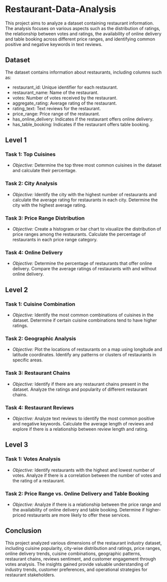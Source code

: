 # Restaurant-Data-Analysis
This project aims to analyze a dataset containing restaurant information. The analysis focuses on various aspects such as the distribution of ratings, the relationship between votes and ratings, the availability of online delivery and table booking across different price ranges, and identifying common positive and negative keywords in text reviews.

## Dataset

The dataset contains information about restaurants, including columns such as:
- restaurant_id: Unique identifier for each restaurant.
- restaurant_name: Name of the restaurant.
- votes: Number of votes received by the restaurant.
- aggregate_rating: Average rating of the restaurant.
- rating_text: Text reviews for the restaurant.
- price_range: Price range of the restaurant.
- has_online_delivery: Indicates if the restaurant offers online delivery.
- has_table_booking: Indicates if the restaurant offers table booking.

## Level 1

### Task 1: Top Cuisines

- *Objective:* Determine the top three most common cuisines in the dataset and calculate their percentage.
  
### Task 2: City Analysis

- *Objective:* Identify the city with the highest number of restaurants and calculate the average rating for restaurants in each city. Determine the city with the highest average rating.

### Task 3: Price Range Distribution

- *Objective:* Create a histogram or bar chart to visualize the distribution of price ranges among the restaurants. Calculate the percentage of restaurants in each price range category.

### Task 4: Online Delivery

- *Objective:* Determine the percentage of restaurants that offer online delivery. Compare the average ratings of restaurants with and without online delivery.

## Level 2

### Task 1: Cuisine Combination

- *Objective:* Identify the most common combinations of cuisines in the dataset. Determine if certain cuisine combinations tend to have higher ratings.

### Task 2: Geographic Analysis

- *Objective:* Plot the locations of restaurants on a map using longitude and latitude coordinates. Identify any patterns or clusters of restaurants in specific areas.

### Task 3: Restaurant Chains

- *Objective:* Identify if there are any restaurant chains present in the dataset. Analyze the ratings and popularity of different restaurant chains.

### Task 4: Restaurant Reviews

- *Objective:* Analyze text reviews to identify the most common positive and negative keywords. Calculate the average length of reviews and explore if there is a relationship between review length and rating.

## Level 3

### Task 1: Votes Analysis

- *Objective:* Identify restaurants with the highest and lowest number of votes. Analyze if there is a correlation between the number of votes and the rating of a restaurant.

### Task 2: Price Range vs. Online Delivery and Table Booking

- *Objective:* Analyze if there is a relationship between the price range and the availability of online delivery and table booking. Determine if higher-priced restaurants are more likely to offer these services.

## Conclusion

This project analyzed various dimensions of the restaurant industry dataset, including cuisine popularity, city-wise distribution and ratings, price ranges, online delivery trends, cuisine combinations, geographic patterns, restaurant chains, reviews sentiment, and customer engagement through votes analysis. The insights gained provide valuable understanding of industry trends, customer preferences, and operational strategies for restaurant stakeholders.
